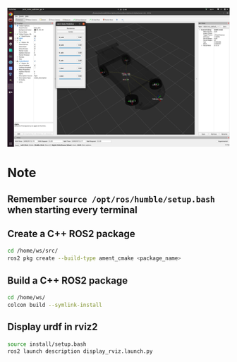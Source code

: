![Alt text](rviz2__winstxnhdw__AutoCarROS2.png)

# Note

## Remember `source /opt/ros/humble/setup.bash` when starting every terminal

## Create a C++ ROS2 package

```bash
cd /home/ws/src/
ros2 pkg create --build-type ament_cmake <package_name>
```

## Build a C++ ROS2 package

```bash
cd /home/ws/
colcon build --symlink-install
```

## Display urdf in rviz2
```bash
source install/setup.bash
ros2 launch description display_rviz.launch.py
```

